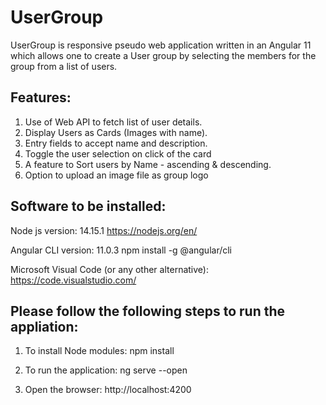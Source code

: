 # UserGroup

UserGroup is responsive pseudo web application written in an Angular 11
which allows one to create a User group by selecting the members for the group from a list of users.

## Features:

1. Use of Web API to fetch list of user details.
2. Display Users as Cards (Images with name). 
3. Entry fields to accept name and description. 
4. Toggle the user selection on click of the card 
5. A feature to Sort users by Name - ascending & descending.
6. Option to upload an image file as group logo 


## Software to be installed:

Node js 
version: 14.15.1
https://nodejs.org/en/

Angular CLI 
version: 11.0.3
npm install -g @angular/cli

Microsoft Visual Code (or any other alternative):
https://code.visualstudio.com/


## Please follow the following steps to run the appliation:

1. To install Node modules:
   npm install

2. To run the application: 
   ng serve --open

3. Open the browser:
   http://localhost:4200




